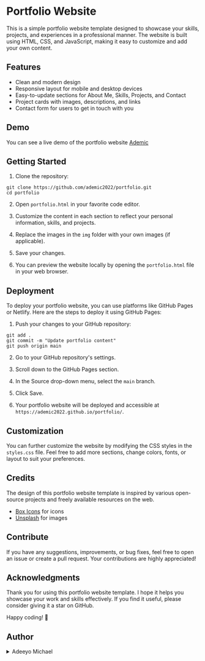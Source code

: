 # Portfolio Website

This is a simple portfolio website template designed to showcase your skills, projects, and experiences in a professional manner. The website is built using HTML, CSS, and JavaScript, making it easy to customize and add your own content.

## Features

- Clean and modern design
- Responsive layout for mobile and desktop devices
- Easy-to-update sections for About Me, Skills, Projects, and Contact
- Project cards with images, descriptions, and links
- Contact form for users to get in touch with you

## Demo

You can see a live demo of the portfolio website <a target="_blank" href="https://ademic.rf.gd">Ademic</a>

## Getting Started

1. Clone the repository:

```
git clone https://github.com/ademic2022/portfolio.git
cd portfolio
```

2. Open `portfolio.html` in your favorite code editor.

3. Customize the content in each section to reflect your personal information, skills, and projects.

4. Replace the images in the `img` folder with your own images (if applicable).

5. Save your changes.

6. You can preview the website locally by opening the `portfolio.html` file in your web browser.

## Deployment

To deploy your portfolio website, you can use platforms like GitHub Pages or Netlify. Here are the steps to deploy it using GitHub Pages:

1. Push your changes to your GitHub repository:

```
git add .
git commit -m "Update portfolio content"
git push origin main
```

2. Go to your GitHub repository's settings.

3. Scroll down to the GitHub Pages section.

4. In the Source drop-down menu, select the `main` branch.

5. Click Save.

6. Your portfolio website will be deployed and accessible at `https://ademic2022.github.io/portfolio/`.

## Customization

You can further customize the website by modifying the CSS styles in the `styles.css` file. Feel free to add more sections, change colors, fonts, or layout to suit your preferences.

## Credits

The design of this portfolio website template is inspired by various open-source projects and freely available resources on the web.

- [Box Icons](https://unpkg.com/boxicons@2.1.4/css/boxicons.min.css) for icons
- [Unsplash](https://unsplash.com/) for images


## Contribute

If you have any suggestions, improvements, or bug fixes, feel free to open an issue or create a pull request. Your contributions are highly appreciated!

## Acknowledgments

Thank you for using this portfolio website template. I hope it helps you showcase your work and skills effectively. If you find it useful, please consider giving it a star on GitHub.

Happy coding! 🚀

## Author
<details>
    <summary>Adeeyo Michael</summary>
    <ul>
    <li><a href="https://www.github.com/ademic2022" target='_blank'>Github</a></li>
    <li><a href="https://www.twitter.com/Ademic_code" target='_blank'>Twitter</a></li>
    <li><a href="mailto:adeeyomichael77@gmail.com" target='_blank'>e-mail</a></li>
    </ul>
</details>
